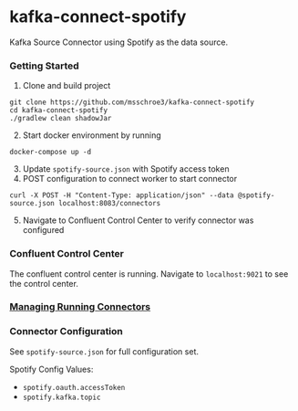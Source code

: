 # kafka-connect-spotify

Kafka Source Connector using Spotify as the data source.

### Getting Started
1. Clone and build project
```
git clone https://github.com/msschroe3/kafka-connect-spotify
cd kafka-connect-spotify
./gradlew clean shadowJar
```
2. Start docker environment by running
```
docker-compose up -d
```
3. Update `spotify-source.json` with Spotify access token
4. POST configuration to connect worker to start connector
```
curl -X POST -H "Content-Type: application/json" --data @spotify-source.json localhost:8083/connectors
```
5. Navigate to Confluent Control Center to verify connector was configured

### Confluent Control Center
The confluent control center is running. Navigate to `localhost:9021` to see the control center.

### [Managing Running Connectors](https://docs.confluent.io/current/connect/managing.html#managing-running-connectors)

### Connector Configuration
See `spotify-source.json` for full configuration set.

Spotify Config Values:
- `spotify.oauth.accessToken`
- `spotify.kafka.topic`
